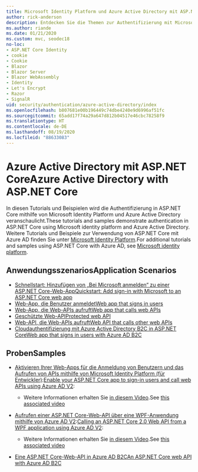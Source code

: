 ```yaml
---
title: Microsoft Identity Platform und Azure Active Directory mit ASP.NET Core
author: rick-anderson
description: Entdecken Sie die Themen zur Authentifizierung mit Microsoft Identity Platform, Azure Active Directory für Web-Apps und APIs in ASP.NET Core.
ms.author: riande
ms.date: 01/21/2020
ms.custom: mvc, seodec18
no-loc:
- ASP.NET Core Identity
- cookie
- Cookie
- Blazor
- Blazor Server
- Blazor WebAssembly
- Identity
- Let's Encrypt
- Razor
- SignalR
uid: security/authentication/azure-active-directory/index
ms.openlocfilehash: b807681e00b196449c74dbe4240e9d6996af51fc
ms.sourcegitcommit: 65add17f74a29a647d812b04517e46cbc78258f9
ms.translationtype: HT
ms.contentlocale: de-DE
ms.lasthandoff: 08/19/2020
ms.locfileid: "88633083"
---
```

# <a name="azure-active-directory-with-aspnet-core"></a><span data-ttu-id="f07d3-103">Azure Active Directory mit ASP.NET Core</span><span class="sxs-lookup"><span data-stu-id="f07d3-103">Azure Active Directory with ASP.NET Core</span></span>

<span data-ttu-id="f07d3-104">In diesen Tutorials und Beispielen wird die Authentifizierung in ASP.NET Core mithilfe von Microsoft Identity Platform und Azure Active Directory veranschaulicht.</span><span class="sxs-lookup"><span data-stu-id="f07d3-104">These tutorials and samples demonstrate authentication in ASP.NET Core using Microsoft identity platform and Azure Active Directory.</span></span> <span data-ttu-id="f07d3-105">Weitere Tutorials und Beispiele zur Verwendung von ASP.NET Core mit Azure AD finden Sie unter [Microsoft Identity Platform](/azure/active-directory/develop/).</span><span class="sxs-lookup"><span data-stu-id="f07d3-105">For additional tutorials and samples using ASP.NET Core with Azure AD, see [Microsoft identity platform](/azure/active-directory/develop/).</span></span>

## <a name="application-scenarios"></a><span data-ttu-id="f07d3-106">Anwendungsszenarios</span><span class="sxs-lookup"><span data-stu-id="f07d3-106">Application Scenarios</span></span>

* [<span data-ttu-id="f07d3-107">Schnellstart: Hinzufügen von „Bei Microsoft anmelden“ zu einer ASP.NET Core-Web-App</span><span class="sxs-lookup"><span data-stu-id="f07d3-107">Quickstart: Add sign-in with Microsoft to an ASP.NET Core web app</span></span>](/azure/active-directory/develop/quickstart-v2-aspnet-core-webapp)
* [<span data-ttu-id="f07d3-108">Web-App, die Benutzer anmeldet</span><span class="sxs-lookup"><span data-stu-id="f07d3-108">Web app that signs in users</span></span>](/azure/active-directory/develop/scenario-web-app-sign-user-overview?tabs=aspnetcore)
* [<span data-ttu-id="f07d3-109">Web-App, die Web-APIs aufruft</span><span class="sxs-lookup"><span data-stu-id="f07d3-109">Web app that calls web APIs</span></span>](/azure/active-directory/develop/scenario-web-app-call-api-overview)
* [<span data-ttu-id="f07d3-110">Geschützte Web-API</span><span class="sxs-lookup"><span data-stu-id="f07d3-110">Protected web API</span></span>](/azure/active-directory/develop/scenario-protected-web-api-overview)
* [<span data-ttu-id="f07d3-111">Web-API, die Web-APIs aufruft</span><span class="sxs-lookup"><span data-stu-id="f07d3-111">Web API that calls other web APIs</span></span>](/azure/active-directory/develop/scenario-web-api-call-api-overview)
* [<span data-ttu-id="f07d3-112">Cloudauthentifizierung mit Azure Active Directory B2C in ASP.NET Core</span><span class="sxs-lookup"><span data-stu-id="f07d3-112">Web app that signs in users with Azure AD B2C</span></span>](xref:security/authentication/azure-ad-b2c)

## <a name="samples"></a><span data-ttu-id="f07d3-113">Proben</span><span class="sxs-lookup"><span data-stu-id="f07d3-113">Samples</span></span>

* <span data-ttu-id="f07d3-114">[Aktivieren Ihrer Web-Apps für die Anmeldung von Benutzern und das Aufrufen von APIs mithilfe von Microsoft Identity Platform (für Entwickler)](/samples/azure-samples/active-directory-aspnetcore-webapp-openidconnect-v2/enable-webapp-signin/):</span><span class="sxs-lookup"><span data-stu-id="f07d3-114">[Enable your ASP.NET Core app to sign-in users and call web APIs using Azure AD V2](/samples/azure-samples/active-directory-aspnetcore-webapp-openidconnect-v2/enable-webapp-signin/):</span></span> 
  * <span data-ttu-id="f07d3-115">Weitere Informationen erhalten Sie [in diesem Video](https://channel9.msdn.com/Events/Build/2018/THR5001).</span><span class="sxs-lookup"><span data-stu-id="f07d3-115">See [this associated video](https://channel9.msdn.com/Events/Build/2018/THR5001)</span></span>

* <span data-ttu-id="f07d3-116">[Aufrufen einer ASP.NET Core-Web-API über eine WPF-Anwendung mithilfe von Azure AD V2](/samples/azure-samples/active-directory-dotnet-native-aspnetcore-v2/calling-an-aspnet-core-web-api-from-a-wpf-application-using-azure-ad-v2/):</span><span class="sxs-lookup"><span data-stu-id="f07d3-116">[Calling an ASP.NET Core 2.0 Web API from a WPF application using Azure AD V2](/samples/azure-samples/active-directory-dotnet-native-aspnetcore-v2/calling-an-aspnet-core-web-api-from-a-wpf-application-using-azure-ad-v2/):</span></span> 
  * <span data-ttu-id="f07d3-117">Weitere Informationen erhalten Sie [in diesem Video](https://channel9.msdn.com/Events/Build/2018/THR5000).</span><span class="sxs-lookup"><span data-stu-id="f07d3-117">See [this associated video](https://channel9.msdn.com/Events/Build/2018/THR5000)</span></span>

* [<span data-ttu-id="f07d3-118">Eine ASP.NET Core-Web-API in Azure AD B2C</span><span class="sxs-lookup"><span data-stu-id="f07d3-118">An ASP.NET Core web API with Azure AD B2C</span></span>](https://azure.microsoft.com/resources/samples/active-directory-b2c-dotnetcore-webapi/)
